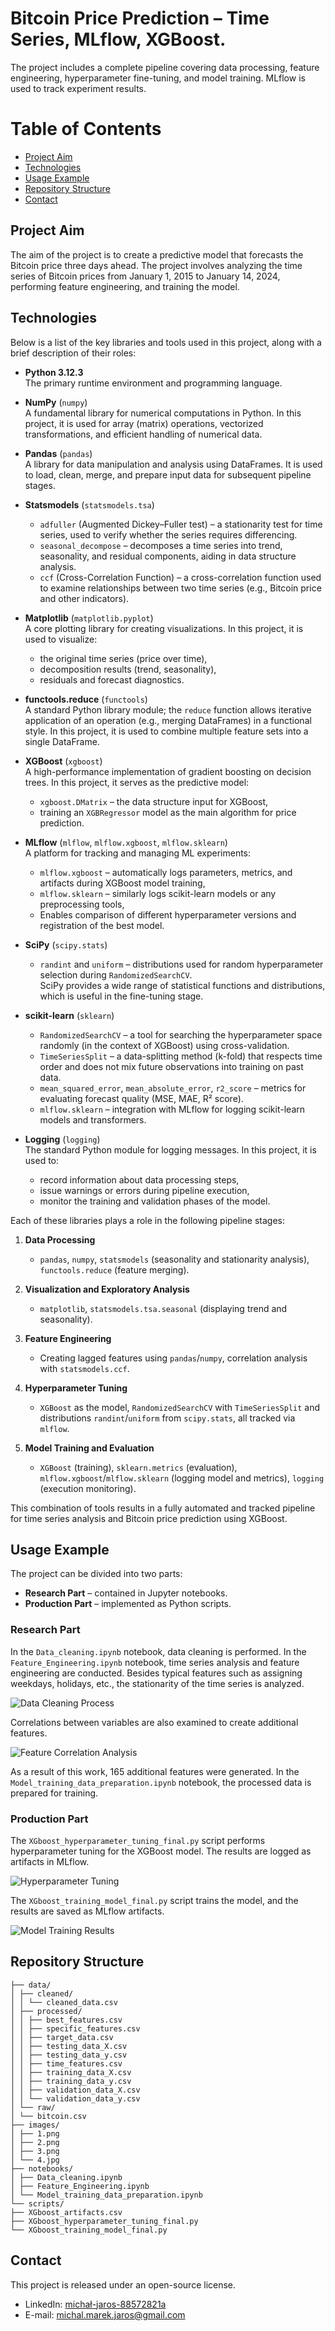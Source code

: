 # Bitcoin Price Prediction – Time Series, MLflow, XGBoost.

The project includes a complete pipeline covering data processing, feature engineering, hyperparameter fine-tuning, and model training. MLflow is used to track experiment results.

# Table of Contents
- [Project Aim](#project-aim)
- [Technologies](#technologies)
- [Usage Example](#usage-example)
- [Repository Structure](#repository-structure)
- [Contact](#contact)

## Project Aim
The aim of the project is to create a predictive model that forecasts the Bitcoin price three days ahead. The project involves analyzing the time series of Bitcoin prices from January 1, 2015 to January 14, 2024, performing feature engineering, and training the model.

## Technologies
Below is a list of the key libraries and tools used in this project, along with a brief description of their roles:

- **Python 3.12.3**  
  The primary runtime environment and programming language.

- **NumPy** (`numpy`)  
  A fundamental library for numerical computations in Python. In this project, it is used for array (matrix) operations, vectorized transformations, and efficient handling of numerical data.

- **Pandas** (`pandas`)  
  A library for data manipulation and analysis using DataFrames. It is used to load, clean, merge, and prepare input data for subsequent pipeline stages.

- **Statsmodels** (`statsmodels.tsa`)  
  - `adfuller` (Augmented Dickey–Fuller test) – a stationarity test for time series, used to verify whether the series requires differencing.  
  - `seasonal_decompose` – decomposes a time series into trend, seasonality, and residual components, aiding in data structure analysis.  
  - `ccf` (Cross-Correlation Function) – a cross-correlation function used to examine relationships between two time series (e.g., Bitcoin price and other indicators).

- **Matplotlib** (`matplotlib.pyplot`)  
  A core plotting library for creating visualizations. In this project, it is used to visualize:  
  - the original time series (price over time),  
  - decomposition results (trend, seasonality),  
  - residuals and forecast diagnostics.

- **functools.reduce** (`functools`)  
  A standard Python library module; the `reduce` function allows iterative application of an operation (e.g., merging DataFrames) in a functional style. In this project, it is used to combine multiple feature sets into a single DataFrame.

- **XGBoost** (`xgboost`)  
  A high-performance implementation of gradient boosting on decision trees. In this project, it serves as the predictive model:  
  - `xgboost.DMatrix` – the data structure input for XGBoost,  
  - training an `XGBRegressor` model as the main algorithm for price prediction.

- **MLflow** (`mlflow`, `mlflow.xgboost`, `mlflow.sklearn`)  
  A platform for tracking and managing ML experiments:  
  - `mlflow.xgboost` – automatically logs parameters, metrics, and artifacts during XGBoost model training,  
  - `mlflow.sklearn` – similarly logs scikit-learn models or any preprocessing tools,  
  - Enables comparison of different hyperparameter versions and registration of the best model.

- **SciPy** (`scipy.stats`)  
  - `randint` and `uniform` – distributions used for random hyperparameter selection during `RandomizedSearchCV`.  
  SciPy provides a wide range of statistical functions and distributions, which is useful in the fine-tuning stage.

- **scikit-learn** (`sklearn`)  
  - `RandomizedSearchCV` – a tool for searching the hyperparameter space randomly (in the context of XGBoost) using cross-validation.  
  - `TimeSeriesSplit` – a data-splitting method (k-fold) that respects time order and does not mix future observations into training on past data.  
  - `mean_squared_error`, `mean_absolute_error`, `r2_score` – metrics for evaluating forecast quality (MSE, MAE, R² score).  
  - `mlflow.sklearn` – integration with MLflow for logging scikit-learn models and transformers.

- **Logging** (`logging`)  
  The standard Python module for logging messages. In this project, it is used to:  
  - record information about data processing steps,  
  - issue warnings or errors during pipeline execution,  
  - monitor the training and validation phases of the model.

Each of these libraries plays a role in the following pipeline stages:

1. **Data Processing**  
   - `pandas`, `numpy`, `statsmodels` (seasonality and stationarity analysis), `functools.reduce` (feature merging).

2. **Visualization and Exploratory Analysis**  
   - `matplotlib`, `statsmodels.tsa.seasonal` (displaying trend and seasonality).

3. **Feature Engineering**  
   - Creating lagged features using `pandas`/`numpy`, correlation analysis with `statsmodels.ccf`.

4. **Hyperparameter Tuning**  
   - `XGBoost` as the model, `RandomizedSearchCV` with `TimeSeriesSplit` and distributions `randint`/`uniform` from `scipy.stats`, all tracked via `mlflow`.

5. **Model Training and Evaluation**  
   - `XGBoost` (training), `sklearn.metrics` (evaluation), `mlflow.xgboost`/`mlflow.sklearn` (logging model and metrics), `logging` (execution monitoring).

This combination of tools results in a fully automated and tracked pipeline for time series analysis and Bitcoin price prediction using XGBoost.

## Usage Example
The project can be divided into two parts:  
- **Research Part** – contained in Jupyter notebooks.  
- **Production Part** – implemented as Python scripts.

### Research Part
In the `Data_cleaning.ipynb` notebook, data cleaning is performed. In the `Feature_Engineering.ipynb` notebook, time series analysis and feature engineering are conducted. Besides typical features such as assigning weekdays, holidays, etc., the stationarity of the time series is analyzed. 

![Data Cleaning Process](images/1.png)

Correlations between variables are also examined to create additional features.

![Feature Correlation Analysis](images/2.png)

As a result of this work, 165 additional features were generated. In the `Model_training_data_preparation.ipynb` notebook, the processed data is prepared for training.

### Production Part
The `XGboost_hyperparameter_tuning_final.py` script performs hyperparameter tuning for the XGBoost model. The results are logged as artifacts in MLflow. 

![Hyperparameter Tuning](images/3.png)

The `XGboost_training_model_final.py` script trains the model, and the results are saved as MLflow artifacts. 

![Model Training Results](images/4.jpg)

## Repository Structure
```
├── data/
│ ├── cleaned/
│ │ └── cleaned_data.csv
│ ├── processed/
│ │ ├── best_features.csv
│ │ ├── specific_features.csv
│ │ ├── target_data.csv
│ │ ├── testing_data_X.csv
│ │ ├── testing_data_y.csv
│ │ ├── time_features.csv
│ │ ├── training_data_X.csv
│ │ ├── training_data_y.csv
│ │ ├── validation_data_X.csv
│ │ └── validation_data_y.csv
│ └── raw/
│ └── bitcoin.csv
├── images/
│ ├── 1.png
│ ├── 2.png
│ ├── 3.png
│ └── 4.jpg
├── notebooks/
│ ├── Data_cleaning.ipynb
│ ├── Feature_Engineering.ipynb
│ └── Model_training_data_preparation.ipynb
└── scripts/
├── XGboost_artifacts.csv
├── XGboost_hyperparameter_tuning_final.py
└── XGboost_training_model_final.py
```
## Contact
This project is released under an open-source license.  
- LinkedIn: [michał-jaros-88572821a](https://www.linkedin.com/in/michał-jaros-88572821a/)  
- E-mail: michal.marek.jaros@gmail.com  

